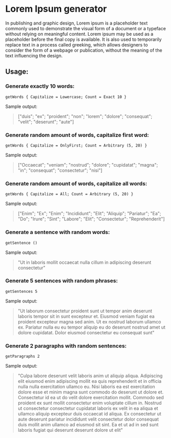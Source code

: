 # Lorem Ipsum generator
In publishing and graphic design, Lorem ipsum is a placeholder text commonly used to demonstrate the visual form of a document or a typeface without relying on meaningful content. Lorem ipsum may be used as a placeholder before the final copy is available. It is also used to temporarily replace text in a process called greeking, which allows designers to consider the form of a webpage or publication, without the meaning of the text influencing the design.

## Usage: 

### Generate exactly 10 words: </br>
`getWords { Capitalize = Lowercase; Count = Exact 10 }`

Sample output:
> ["duis"; "ex"; "proident"; "non"; "lorem"; "dolore"; "consequat"; "velit";
   "deserunt"; "aute"]

### Generate random amount of words, capitalize first word: </br>
`getWords { Capitalize = OnlyFirst; Count = Arbitrary (5, 20) }`

Sample output:
> ["Occaecat"; "veniam"; "nostrud"; "dolore"; "cupidatat"; "magna"; "in";
   "consequat"; "consectetur"; "nisi"]

### Generate random amount of words, capitalize all words: </br>
`getWords { Capitalize = All; Count = Arbitrary (5, 20) }`

Sample output:
> ["Enim"; "Ex"; "Enim"; "Incididunt"; "Elit"; "Aliquip"; "Pariatur"; "Ea";
   "Do"; "Irure"; "Sint"; "Labore"; "Elit"; "Consectetur"; "Reprehenderit"]

### Generate a sentence with random words: </br>
`getSentence ()`

Sample output:
> "Ut in laboris mollit occaecat nulla cillum in adipiscing deserunt consectetur"

### Generate 5 sentences with random phrases: </br>
`getSentences 5`

Sample output:
> "Ut laborum consectetur proident sunt ut tempor anim deserunt laboris tempor sit in sunt excepteur et. Eiusmod veniam fugiat ea proident excepteur magna sed anim. Ut ex nostrud laborum ullamco ex. Pariatur nulla eu eu tempor aliquip eu do deserunt nostrud amet ut dolore cupidatat. Dolor eiusmod consectetur eu consequat sunt"

### Generate 2 paragraphs with random sentences: </br>
`getParagraphs 2`

Sample output:
> "Culpa labore deserunt velit laboris anim ut aliquip aliqua. Adipiscing elit eiusmod enim adipiscing mollit ea quis reprehenderit et in officia nulla nulla 
exercitation ullamco eu. Nisi laboris ea est exercitation dolore esse et minim magna sunt commodo do deserunt ut dolore et. Consectetur id ea ut do velit dolore exercitation mollit.
Commodo sed proident ex sunt mollit consectetur enim voluptate cillum in. Nostrud ut consectetur consectetur cupidatat laboris ex velit in ea aliqua et ullamco aliquip excepteur duis occaecat id aliqua. Ex consectetur ut aute deserunt pariatur incididunt velit consectetur dolor consequat duis mollit anim ullamco ad eiusmod sit sint. Ea et ut ad in sed sunt laboris fugiat qui deserunt deserunt dolore ut elit"

